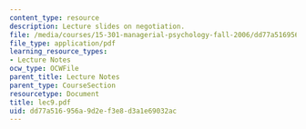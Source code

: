 ```yaml
---
content_type: resource
description: Lecture slides on negotiation.
file: /media/courses/15-301-managerial-psychology-fall-2006/dd77a516956a9d2ef3e8d3a1e69032ac_lec9.pdf
file_type: application/pdf
learning_resource_types:
- Lecture Notes
ocw_type: OCWFile
parent_title: Lecture Notes
parent_type: CourseSection
resourcetype: Document
title: lec9.pdf
uid: dd77a516-956a-9d2e-f3e8-d3a1e69032ac
---
```

